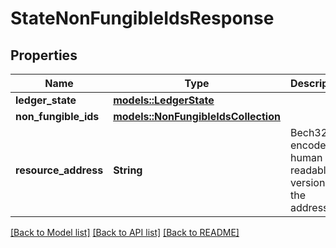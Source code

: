 # StateNonFungibleIdsResponse

## Properties

Name | Type | Description | Notes
------------ | ------------- | ------------- | -------------
**ledger_state** | [**models::LedgerState**](LedgerState.md) |  | 
**non_fungible_ids** | [**models::NonFungibleIdsCollection**](NonFungibleIdsCollection.md) |  | 
**resource_address** | **String** | Bech32m-encoded human readable version of the address. | 

[[Back to Model list]](../README.md#documentation-for-models) [[Back to API list]](../README.md#documentation-for-api-endpoints) [[Back to README]](../README.md)


